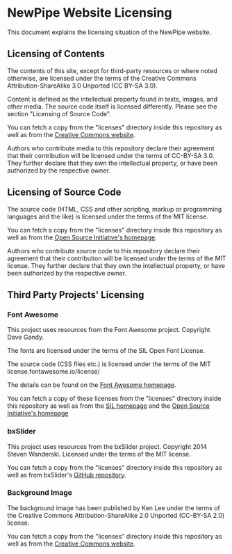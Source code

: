# NewPipe Website Licensing

This document explains the licensing situation of the NewPipe website.


## Licensing of Contents

The contents of this site, except for third-party resources or where noted
otherwise, are licensed under the terms of the Creative Commons
Attribution-ShareAlike 3.0 Unported (CC BY-SA 3.0).

Content is defined as the intellectual property found in texts, images, and
other media. The source code itself is licensed differently. Please see the
section "Licensing of Source Code".

You can fetch a copy from the "licenses" directory inside this repository as
well as from the [Creative Commons
website](https://creativecommons.org/licenses/by-sa/3.0/legalcode).

Authors who contribute media to this repository declare their agreement that
their contribution will be licensed under the terms of CC-BY-SA 3.0. They
further declare that they own the intellectual property, or have been
authorized by the respective owner.


## Licensing of Source Code

The source code (HTML, CSS and other scripting, markup or programming languages
and the like) is licensed under the terms of the MIT license.

You can fetch a copy from the "licenses" directory inside this repository as
well as from the [Open Source Initiative's
homepage](https://opensource.org/licenses/MIT).

Authors who contribute source code to this repository declare their agreement
that their contribution will be licensed under the terms of the MIT license.
They further declare that they own the intellectual property, or have been
authorized by the respective owner.


## Third Party Projects' Licensing

### Font Awesome

This project uses resources from the Font Awesome project.
Copyright Dave Gandy.

The fonts are licensed under the terms of the SIL Open Font License.

The source code (CSS files etc.) is licensed under the terms of the MIT
license.fontawesome.io/license/

The details can be found on the [Font Awesome
homepage](http://fontawesome.io/license/).

You can fetch a copy of these licenses from the "licenses" directory
inside this repository as well as from the
[SIL homepage](http://scripts.sil.org/OFL) and the [Open Source Initiative's
homepage](https://opensource.org/licenses/MIT)



### bxSlider

This project uses resources from the bxSlider project. Copyright 2014
Steven Wanderski. Licensed under the terms of the MIT license.

You can fetch a copy from the "licenses" directory inside this repository as
well as from bxSlider's
[GitHub repository](https://github.com/stevenwanderski/bxslider-4/).


### Background Image

The background image has been published by Ken Lee under the terms of the
Creative Commons Attribution-ShareAlike 2.0 Unported (CC-BY-SA 2.0) license.

You can fetch a copy from the "licenses" directory inside this repository as
well as from the [Creative Commons
website](https://creativecommons.org/licenses/by-sa/3.0/legalcode).
